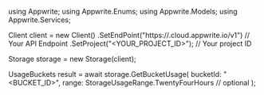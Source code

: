 using Appwrite;
using Appwrite.Enums;
using Appwrite.Models;
using Appwrite.Services;

Client client = new Client()
    .SetEndPoint("https://<REGION>.cloud.appwrite.io/v1") // Your API Endpoint
    .SetProject("<YOUR_PROJECT_ID>"); // Your project ID

Storage storage = new Storage(client);

UsageBuckets result = await storage.GetBucketUsage(
    bucketId: "<BUCKET_ID>",
    range: StorageUsageRange.TwentyFourHours // optional
);